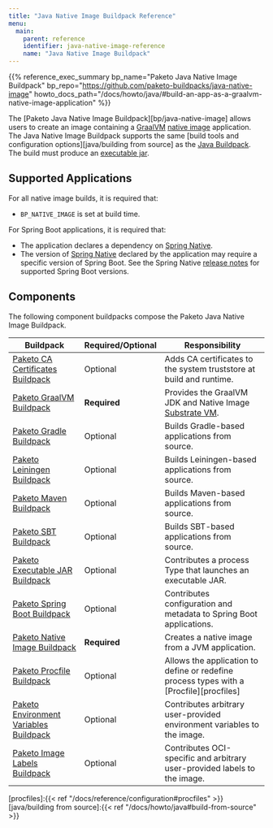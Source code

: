 ```yaml
---
title: "Java Native Image Buildpack Reference"
menu:
  main:
    parent: reference
    identifier: java-native-image-reference
    name: "Java Native Image Buildpack"
---
```


{{% reference_exec_summary bp_name="Paketo Java Native Image Buildpack" bp_repo="https://github.com/paketo-buildpacks/java-native-image" howto_docs_path="/docs/howto/java/#build-an-app-as-a-graalvm-native-image-application" %}}

The [Paketo Java Native Image Buildpack][bp/java-native-image] allows users to create an image containing a [GraalVM][graalvm] [native image][graalvm native image] application. The Java Native Image Buildpack supports the same [build tools and configuration options][java/building from source] as the [Java Buildpack][bp/java]. The build must produce an [executable jar][executable jar].

## Supported Applications

For all native image builds, it is required that:

* `BP_NATIVE_IMAGE` is set at build time.

For Spring Boot applications, it is required that:

* The application declares a dependency on [Spring Native][spring native].
* The version of [Spring Native][spring native] declared by the application may require a specific version of Spring Boot. See the Spring Native [release notes][spring native releases] for supported Spring Boot versions.

## Components

The following component buildpacks compose the Paketo Java Native Image Buildpack.

| Buildpack                                                          | Required/Optional | Responsibility                                                                                                    |
| ------------------------------------------------------------------ | ----------------- | ----------------------------------------------------------------------------------------------------------------- |
| [Paketo CA Certificates Buildpack][bp/ca-certificates]             | Optional          | Adds CA certificates to the system truststore at build and runtime.                                               |
| [Paketo GraalVM Buildpack][bp/graalvm]                             | **Required**      | Provides the GraalVM JDK and Native Image [Substrate VM](https://www.graalvm.org/reference-manual/native-image/). |
| [Paketo Gradle Buildpack][bp/gradle]                               | Optional          | Builds Gradle-based applications from source.                                                                     |
| [Paketo Leiningen Buildpack][bp/leiningen]                         | Optional          | Builds Leiningen-based applications from source.                                                                  |
| [Paketo Maven Buildpack][bp/maven]                                 | Optional          | Builds Maven-based applications from source.                                                                      |
| [Paketo SBT Buildpack][bp/sbt]                                     | Optional          | Builds SBT-based applications from source.                                                                        |
| [Paketo Executable JAR Buildpack][bp/executable-jar]               | Optional          | Contributes a process Type that launches an executable JAR.                                                       |
| [Paketo Spring Boot Buildpack][bp/spring-boot]                     | Optional          | Contributes configuration and metadata to Spring Boot applications.                                               |
| [Paketo Native Image Buildpack][bp/native-image]                   | **Required**      | Creates a native image from a JVM application.                                                                    |
| [Paketo Procfile Buildpack][bp/procfile]                           | Optional          | Allows the application to define or redefine process types with a [Procfile][procfiles]                           |
| [Paketo Environment Variables Buildpack][bp/environment-variables] | Optional          | Contributes arbitrary user-provided environment variables to the image.                                           |
| [Paketo Image Labels Buildpack][bp/image-labels]                   | Optional          | Contributes OCI-specific and arbitrary user-provided labels to the image.                                         |

<!-- buildpacks -->
[bp/ca-certificates]:https://github.com/paketo-buildpacks/ca-certificates
[bp/graalvm]:https://github.com/paketo-buildpacks/graalvm
[bp/environment-variables]:https://github.com/paketo-buildpacks/environment-variables
[bp/executable-jar]:https://github.com/paketo-buildpacks/executable-jar
[bp/gradle]:https://github.com/paketo-buildpacks/gradle
[bp/image-labels]:https://github.com/paketo-buildpacks/image-labels
[bp/java]:https://github.com/paketo-buildpacks/java
[bp/leiningen]:https://github.com/paketo-buildpacks/leiningen
[bp/maven]:https://github.com/paketo-buildpacks/maven
[bp/procfile]:https://github.com/paketo-buildpacks/procfile
[bp/sbt]:https://github.com/paketo-buildpacks/sbt
[bp/spring-boot]:https://github.com/paketo-buildpacks/spring-boot
[bp/native-image]:https://github.com/paketo-buildpacks/spring-boot-native-image

[samples]:https://github.com/paketo-buildpacks/samples

<!-- cnb references -->
[platforms]:https://buildpacks.io/docs/concepts/components/platform/

<!-- paketo docs references -->
[procfiles]:{{< ref "/docs/reference/configuration#procfiles" >}}
[java/building from source]:{{< ref "/docs/howto/java#build-from-source" >}}

<!-- other references -->
[graalvm]:https://www.graalvm.org/docs/introduction/
[graalvm native image]:https://www.graalvm.org/reference-manual/native-image/
[executable jar]:https://en.wikipedia.org/wiki/JAR_(file_format)#Executable_JAR_files
[spring native]:https://github.com/spring-projects-experimental/spring-native
[spring native releases]:https://github.com/spring-projects-experimental/spring-native/releases
